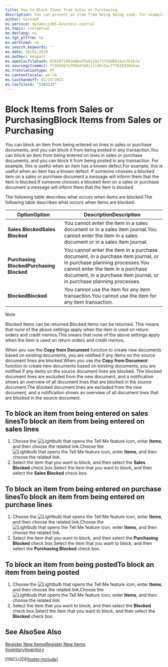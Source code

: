 ```yaml
---
title: How to Block Items from Sales or Purchasing
description: You can prevent an item from being being used, for example, on sales or purchase documents.
author: SorenGP
ms.service: dynamics365-business-central
ms.topic: conceptual
ms.devlang: na
ms.tgt_pltfrm: na
ms.workload: na
ms.search.keywords: ''
ms.date: 10/01/2020
ms.author: edupont
ms.openlocfilehash: 87628f1983e0bafda9119ef3729dbb142c761b1a
ms.sourcegitcommit: ff2b55b7e790447e0c1fcd5c2ec7f7610338ebaa
ms.translationtype: HT
ms.contentlocale: en-CA
ms.lasthandoff: 02/15/2021
ms.locfileid: "5393133"
---
```

# <a name="block-items-from-sales-or-purchasing"></a><span data-ttu-id="00cd7-103">Block Items from Sales or Purchasing</span><span class="sxs-lookup"><span data-stu-id="00cd7-103">Block Items from Sales or Purchasing</span></span>
<span data-ttu-id="00cd7-104">You can block an item from being entered on lines in sales or purchase documents, and you can block it from being posted in any transaction.</span><span class="sxs-lookup"><span data-stu-id="00cd7-104">You can block an item from being entered on lines in sales or purchase documents, and you can block it from being posted in any transaction.</span></span> <span data-ttu-id="00cd7-105">For example, this is useful when an item has a known defect.</span><span class="sxs-lookup"><span data-stu-id="00cd7-105">For example, this is useful when an item has a known defect.</span></span> <span data-ttu-id="00cd7-106">If someone chooses a blocked item on a sales or purchase document a message will inform them that the item is blocked.</span><span class="sxs-lookup"><span data-stu-id="00cd7-106">If someone chooses a blocked item on a sales or purchase document a message will inform them that the item is blocked.</span></span>

<span data-ttu-id="00cd7-107">The following table describes what occurs when items are blocked.</span><span class="sxs-lookup"><span data-stu-id="00cd7-107">The following table describes what occurs when items are blocked.</span></span>  

|<span data-ttu-id="00cd7-108">Option</span><span class="sxs-lookup"><span data-stu-id="00cd7-108">Option</span></span>|<span data-ttu-id="00cd7-109">Description</span><span class="sxs-lookup"><span data-stu-id="00cd7-109">Description</span></span>|  
|--------------------|------------|  
|<span data-ttu-id="00cd7-110">**Sales Blocked**</span><span class="sxs-lookup"><span data-stu-id="00cd7-110">**Sales Blocked**</span></span>|<span data-ttu-id="00cd7-111">You cannot enter the item in a sales document or in a sales item journal.</span><span class="sxs-lookup"><span data-stu-id="00cd7-111">You cannot enter the item in a sales document or in a sales item journal.</span></span>|  
|<span data-ttu-id="00cd7-112">**Purchasing Blocked**</span><span class="sxs-lookup"><span data-stu-id="00cd7-112">**Purchasing Blocked**</span></span>|<span data-ttu-id="00cd7-113">You cannot enter the item in a purchase document, in a purchase item journal, or in purchase planning processes.</span><span class="sxs-lookup"><span data-stu-id="00cd7-113">You cannot enter the item in a purchase document, in a purchase item journal, or in purchase planning processes.</span></span>|  
|<span data-ttu-id="00cd7-114">**Blocked**</span><span class="sxs-lookup"><span data-stu-id="00cd7-114">**Blocked**</span></span>|<span data-ttu-id="00cd7-115">You cannot use the item for any item transaction.</span><span class="sxs-lookup"><span data-stu-id="00cd7-115">You cannot use the item for any item transaction.</span></span>|  

> [!NOTE]
> <span data-ttu-id="00cd7-116">Blocked items can be returned.</span><span class="sxs-lookup"><span data-stu-id="00cd7-116">Blocked items can be returned.</span></span> <span data-ttu-id="00cd7-117">This means that none of the above settings apply when the item is used on return orders and credit memos.</span><span class="sxs-lookup"><span data-stu-id="00cd7-117">This means that none of the above settings apply when the item is used on return orders and credit memos.</span></span>

<span data-ttu-id="00cd7-118">When you use the **Copy from Document** function to create new documents based on existing documents, you are notified if any items on the source document lines are blocked.</span><span class="sxs-lookup"><span data-stu-id="00cd7-118">When you use the **Copy from Document** function to create new documents based on existing documents, you are notified if any items on the source document lines are blocked.</span></span> <span data-ttu-id="00cd7-119">The blocked document lines are excluded from the new document, and a notification shows an overview of all document lines that are blocked in the source document.</span><span class="sxs-lookup"><span data-stu-id="00cd7-119">The blocked document lines are excluded from the new document, and a notification shows an overview of all document lines that are blocked in the source document.</span></span>

## <a name="to-block-an-item-from-being-entered-on-sales-lines"></a><span data-ttu-id="00cd7-120">To block an item from being entered on sales lines</span><span class="sxs-lookup"><span data-stu-id="00cd7-120">To block an item from being entered on sales lines</span></span>  
1.  <span data-ttu-id="00cd7-121">Choose the ![Lightbulb that opens the Tell Me feature](media/ui-search/search_small.png "Tell me what you want to do") icon, enter **Items**, and then choose the related link.</span><span class="sxs-lookup"><span data-stu-id="00cd7-121">Choose the ![Lightbulb that opens the Tell Me feature](media/ui-search/search_small.png "Tell me what you want to do") icon, enter **Items**, and then choose the related link.</span></span>  
2.  <span data-ttu-id="00cd7-122">Select the item that you want to block, and then select the **Sales Blocked** check box.</span><span class="sxs-lookup"><span data-stu-id="00cd7-122">Select the item that you want to block, and then select the **Sales Blocked** check box.</span></span>  

## <a name="to-block-an-item-from-being-entered-on-purchase-lines"></a><span data-ttu-id="00cd7-123">To block an item from being entered on purchase lines</span><span class="sxs-lookup"><span data-stu-id="00cd7-123">To block an item from being entered on purchase lines</span></span>  
1.  <span data-ttu-id="00cd7-124">Choose the ![Lightbulb that opens the Tell Me feature](media/ui-search/search_small.png "Tell me what you want to do") icon, enter **Items**, and then choose the related link.</span><span class="sxs-lookup"><span data-stu-id="00cd7-124">Choose the ![Lightbulb that opens the Tell Me feature](media/ui-search/search_small.png "Tell me what you want to do") icon, enter **Items**, and then choose the related link.</span></span>  
2.  <span data-ttu-id="00cd7-125">Select the item that you want to block, and then select the **Purchasing Blocked** check box.</span><span class="sxs-lookup"><span data-stu-id="00cd7-125">Select the item that you want to block, and then select the **Purchasing Blocked** check box.</span></span>  

## <a name="to-block-an-item-from-being-posted"></a><span data-ttu-id="00cd7-126">To block an item from being posted</span><span class="sxs-lookup"><span data-stu-id="00cd7-126">To block an item from being posted</span></span>
1. <span data-ttu-id="00cd7-127">Choose the ![Lightbulb that opens the Tell Me feature](media/ui-search/search_small.png "Tell me what you want to do") icon, enter **Items**, and then choose the related link.</span><span class="sxs-lookup"><span data-stu-id="00cd7-127">Choose the ![Lightbulb that opens the Tell Me feature](media/ui-search/search_small.png "Tell me what you want to do") icon, enter **Items**, and then choose the related link.</span></span>
2. <span data-ttu-id="00cd7-128">Select the item that you want to block, and then select the **Blocked** check box.</span><span class="sxs-lookup"><span data-stu-id="00cd7-128">Select the item that you want to block, and then select the **Blocked** check box.</span></span>

## <a name="see-also"></a><span data-ttu-id="00cd7-129">See Also</span><span class="sxs-lookup"><span data-stu-id="00cd7-129">See Also</span></span>  
[<span data-ttu-id="00cd7-130">Register New Items</span><span class="sxs-lookup"><span data-stu-id="00cd7-130">Register New Items</span></span>](inventory-how-register-new-items.md)  
[<span data-ttu-id="00cd7-131">Inventory</span><span class="sxs-lookup"><span data-stu-id="00cd7-131">Inventory</span></span>](inventory-manage-inventory.md)  


[!INCLUDE[footer-include](includes/footer-banner.md)]